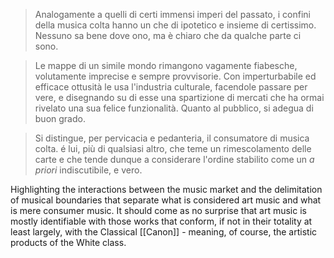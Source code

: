 > Analogamente a quelli di certi immensi imperi del passato, i confini della musica colta hanno un che di ipotetico e insieme di certissimo. Nessuno sa bene dove ono, ma è chiaro che da qualche parte ci sono.

> Le mappe di un simile mondo rimangono vagamente fiabesche, volutamente imprecise e sempre provvisorie. Con imperturbabile ed efficace ottusità le usa l'industria culturale, facendole passare per vere, e disegnando su di esse una spartizione di mercati che ha ormai rivelato una sua felice funzionalità. Quanto al pubblico, si adegua di buon grado.

> Si distingue, per pervicacia e pedanteria, il consumatore di musica colta. é lui, più di qualsiasi altro, che teme un rimescolamento delle carte e che tende dunque a considerare l'ordine stabilito come un *a priori* indiscutibile, e vero. 

Highlighting the interactions between the music market and the delimitation of musical boundaries that separate what is considered art music and what is mere consumer music. It should come as no surprise that art music is mostly identifiable with those works that conform, if not in their totality at least largely, with the Classical [[Canon]] - meaning, of course, the artistic products of the White class. 